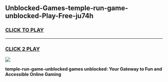 
## Unblocked-Games-temple-run-game-unblocked-Play-Free-ju74h
<h3>
<a href="https://premium76.site?title=temple-run-game-unblocked&ref=22A">CLICK TO PLAY</a></h3>
<hr>

<h3>
<a href="https://premium76.site?title=temple-run-game-unblocked&ref=22A">CLICK 2 PLAY</a>
  
</h3>

<a href="https://premium76.site?title=temple-run-game-unblocked&ref=22A"><img src="https://clearcache.store/games.png"></a>


**temple-run-game-unblocked games unblocked: Your Gateway to Fun and Accessible Online Gaming**
